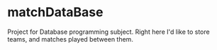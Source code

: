 # matchDataBase


Project for Database programming subject. 
Right here I'd like to store teams, and matches played between them.
